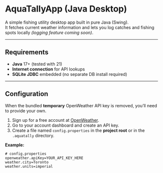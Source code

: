 # AquaTallyApp (Java Desktop)

A simple fishing utility desktop app built in pure Java (Swing).  
It fetches current weather information and lets you log catches and fishing spots locally *(logging feature coming soon)*.

---

## Requirements
- **Java** 17+ (tested with 21)
- **Internet connection** for API lookups
- **SQLite JDBC** embedded (no separate DB install required)

---

## Configuration

When the bundled **temporary** OpenWeather API key is removed, you’ll need to provide your own.

1. Sign up for a free account at [OpenWeather](https://openweathermap.org/api).
2. Go to your account dashboard and create an API key.
3. Create a file named `config.properties` in the **project root** or in the `.aquatally` directory.

**Example:**
```properties
# config.properties
openweather.apiKey=YOUR_API_KEY_HERE
weather.city=Toronto
weather.units=imperial
